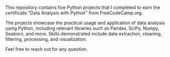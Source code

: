 This repository contains five Python projects that I completed to earn the certificate "Data Analysis with Python" from FreeCodeCamp.org.

The projects showcase the practical usage and application of data analysis using Python, including relevant libraries such as Pandas, SciPy, Numpy, Seaborn, and more. Skills demonstrated include data extraction, cleaning, filtering, processing, and visualization.

Feel free to reach out for any question.
